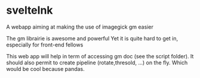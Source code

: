 # svelteInk
A webapp aiming at making the use of imagegick gm easier 

The gm librairie is awesome and powerful
Yet it is quite hard to get in, especially for front-end fellows

This web app will help in term of accessing gm doc (see the script folder). It should also permit to create pipeline (rotate,thresold,
...) on the fly. Which would be cool because pandas.

